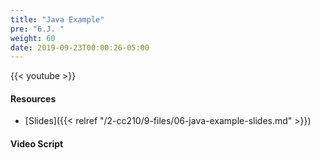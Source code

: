 ```yaml
---
title: "Java Example"
pre: "6.J. "
weight: 60
date: 2019-09-23T00:00:26-05:00
---
```


{{< youtube  >}}

#### Resources

* [Slides]({{< relref "/2-cc210/9-files/06-java-example-slides.md" >}})

#### Video Script
